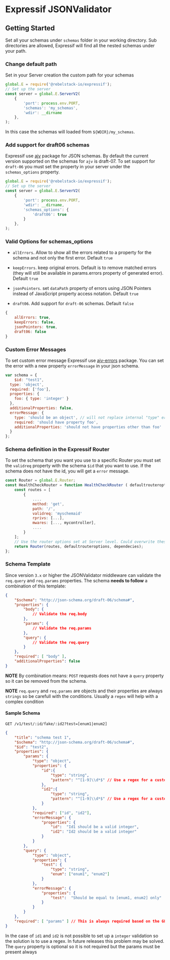 # Expressif JSONValidator

## Getting Started

Set all your schemas under `schemas` folder in your working directory. Sub directories are allowed, Expressif will find all the nested schemas under your path.

### Change default path

Set in your Server creation the custom path for your schemas

```js
global.E = require('@rebelstack-io/expressif');
// Set up the server
const server = global.E.ServerV2(
	{
		'port': process.env.PORT,
		'schemas': 'my_schemas',
		'wdir': __dirname 
	},
);
```

In this case the schemas will loaded from `${WDIR}/my_schemas`.

### Add support for draft06 schemas

Expressif use [ajv]() package for JSON schemas. By default the current version supported on the schemas for `ajv` is draft-07. To set support for `draft-06` you must set the property in your server under the `schemas_options` property.

```js
global.E = require('@rebelstack-io/expressif');
// Set up the server
const server = global.E.ServerV2(
	{
		'port': process.env.PORT,
		'wdir': __dirname,
		'schemas_options': {
			'draft06': true
		}
	},
);
```

### Valid Options for schemas_options

- `allErrors`. Allow to show all the errors related to a property for the schema and not only the first error. Default `true`

- `keepErrors`. keep original errors. Default is to remove matched errors (they will still be available in params.errors property of generated error). Default `true`

- `jsonPointers`.  set `dataPath` property of errors using JSON Pointers instead of JavaScript property access notation. Default `true`

- `draft06`. Add support for `draft-06` schemas. Default `false`

```js
{
	allErrors: true,
	keepErrors: false,
	jsonPointers: true,
	draft06: false
}
```

### Custom Error Messages

To set custom error message Expressif use [ajv-errors](https://github.com/epoberezkin/ajv-errors) package. You can set the error with a new property `errorMessage` in your json schema.

```js
var schema = {
	$id: "test1",
  type: 'object',
  required: ['foo'],
  properties: {
    foo: { type: 'integer' }
  },
  additionalProperties: false,
  errorMessage: {
    type: 'should be an object', // will not replace internal "type" error for the property "foo"
    required: 'should have property foo',
    additionalProperties: 'should not have properties other than foo'
  }
};
```

### Schema definition in the Expressif Router

To set the schema that you want you use to a specific Router you must set the `validreq` property with the schema `$id` that you want to use. If the schema does not have the id, you will get a `error` message.

```js
const Router = global.E.Router;
const HealthCheckRouter = function HealthCheckRouter ( defaultrouteroptions = {}, dependecies = {} ) {
	const routes = [
		{
			....
			method: 'get',
			path: '/',
			validreq: 'myschemaid'
			rprivs: [...],
			mwares: [..., mycontroller],
			....
		}
	];
	// Use the router options set at Server level. Could overwrite these value for a specific router
	return Router(routes, defaultrouteroptions, dependecies);
};
```

### Schema Template

Since version `3.x` or higher the JSONValidator middleware can validate the `req.query` and `req.params` properties. The schema **needs to follow** a combination of this template:

```json
{
	"$schema": "http://json-schema.org/draft-06/schema#",
	"properties": {
		"body": {
			// Validate the req.body
		},
		"params": {
			// Validate the req.params
		},
		"query": {
			// Validate the req.query
		}
	},
	"required": [ "body" ],
	"additionalProperties": false
}
```

__NOTE__ By combination means: `POST` requests does not have a `query` property so it can be removed from the schema.

__NOTE__ `req.query` and `req.params` are objects and their properties are always `strings` so be carefull with the conditions. Usually a `regex` will help with a complex condition


#### Sample Schema

```
GET /v1/test/:id/fake/:id2?test=[enum1|enum2]
```

```json
{
	"title": "schema test 1",
	"$schema": "http://json-schema.org/draft-06/schema#",
	"$id": "test2",
	"properties": {
		"params": {
			"type": "object",
			"properties": {
				"id":{
					"type": "string",
					"pattern": "^[1-9]\\d*$" // Use a regex for a custom validation
				},
				"id2":{
					"type": "string",
					"pattern": "^[1-9]\\d*$" // Use a regex for a custom validation
				}
			},
			"required": ["id", "id2"],
			"errorMessage": {
				"properties": {
					"id":  "Id1 should be a valid integer",
					"id2": "Id2 should be a valid integer"
				}
			}
		},
		"query": {
			"type": "object",
			"properties": {
				"test": {
					"type": "string",
					"enum": ["enum1", "enum2"]
				}
			},
			"errorMessage": {
				"properties": {
					"test":  "Should be equal to [enum1, enum2] only"
				}
			}
		}
	},
	"required": [ "params" ] // This is always required based on the GET request format
}
```

In the case of `id1` and `id2` is not possible to set up a `integer` validation so the solution is to use a regex. In future releases this problem may be solved. The `query` property is optional so it is not required but the params must be present always
